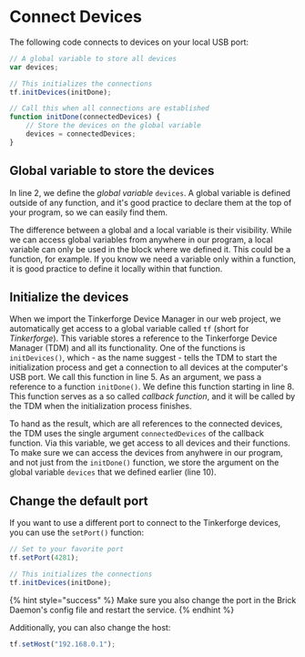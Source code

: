 # Connect Devices

The following code connects to devices on your local USB port:

```javascript
// A global variable to store all devices
var devices;

// This initializes the connections
tf.initDevices(initDone);

// Call this when all connections are established
function initDone(connectedDevices) {
    // Store the devices on the global variable
    devices = connectedDevices;
}
```

## Global variable to store the devices

In line 2, we define the _global variable_ `devices`. A global variable is defined outside of any function, and it's good practice to declare them at the top of your program, so we can easily find them.

The difference between a global and a local variable is their visibility. While we can access global variables from anywhere in our program, a local variable can only be used in the block where we defined it. This could be a function, for example. If you know we need a variable only within a function, it is good practice to define it locally within that function.

## Initialize the devices

When we import the Tinkerforge Device Manager in our web project, we automatically get access to a global variable called `tf` \(short for _Tinkerforge_\). This variable stores a reference to the Tinkerforge Device Manager \(TDM\) and all its functionality. One of the functions is `initDevices()`, which - as the name suggest - tells the TDM to start the initialization process and get a connection to all devices at the computer's USB port. We call this function in line 5. As an argument, we pass a reference to a function `initDone()`. We define this function starting in line 8. This function serves as a so called _callback function_, and it will be called by the TDM when the initialization process finishes.

To hand as the result, which are all references to the connected devices, the TDM uses the single argument `connectedDevices` of the callback function. Via this variable, we get access to all devices and their functions. To make sure we can access the devices from anyhwere in our program, and not just from the `initDone()` function, we store the argument on the global variable `devices` that we defined earlier \(line 10\).

## Change the default port

If you want to use a different port to connect to the Tinkerforge devices, you can use the `setPort()` function:

```javascript
// Set to your favorite port
tf.setPort(4281);

// This initializes the connections
tf.initDevices(initDone);
```

{% hint style="success" %}
Make sure you also change the port in the Brick Daemon's config file and restart the service.
{% endhint %}

Additionally, you can also change the host:

```javascript
tf.setHost("192.168.0.1");
```

